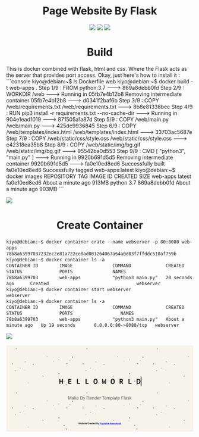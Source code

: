 <h1 align='center'>Page Website By Flask</h1>

<div align='center'>
    <img src='http://img.shields.io/badge/-Python-3776AB?style=flat-square&logo=python&logoColor=ffffff)' width=100px />
    <img src='https://img.shields.io/badge/-HTML5-%23E44D27?style=flat-square&logo=html5&logoColor=ffffff' width=100px/>
    <img src= 'https://img.shields.io/badge/-CSS3-%231572B6?style=flat-square&logo=css3' width=100px/>
</div>

<h1 align='center'>Build</h1>
This is docker combined with flask, html and css. Where the Flask acts as the server that provides port access. Okay, just here's how to install it :
```console
kiyo@debian:~$ ls
Dockerfile  web
kiyo@debian:~$ docker build -t web-apps .
Step 1/9 : FROM python:3.7
 ---> 869a8debb0fd
Step 2/9 : WORKDIR /web
 ---> Running in 05fb7e4b12b8
Removing intermediate container 05fb7e4b12b8
 ---> d0341f2baf6b
Step 3/9 : COPY /web/requirements.txt /web/requirements.txt
 ---> 8b8e81336bec
Step 4/9 : RUN pip3 install -r requirements.txt --no-cache-dir
 ---> Running in 904e1ead1019
 ---> 871505a1a87d
Step 5/9 : COPY /web/main.py /web/main.py
 ---> 425de9936845
Step 6/9 : COPY /web/templates/index.html /web/templates/index.html
 ---> 33703ac5687e
Step 7/9 : COPY /web/static/css/style.css /web/static/css/style.css
 ---> e42318ea35b8
Step 8/9 : COPY /web/static/img/bg.gif /web/static/img/bg.gif
 ---> 95542ba0d553
Step 9/9 : CMD [ "python3", "main.py" ]
 ---> Running in 9920b691d5d5
Removing intermediate container 9920b691d5d5
 ---> fa0e10ed8ed6
Successfully built fa0e10ed8ed6
Successfully tagged web-apps:latest
kiyo@debian:~$ docker images
REPOSITORY          TAG                 IMAGE ID            CREATED              SIZE
web-apps            latest              fa0e10ed8ed6        About a minute ago   913MB
python              3.7                 869a8debb0fd        About a minute ago   903MB
```
<p><img src="https://user-images.githubusercontent.com/73097560/115834477-dbab4500-a447-11eb-908a-139a6edaec5c.gif"></p>

<h1 align='center'>Create Container</h1>


```console
kiyo@debian:~$ docker container crate --name webserver -p 80:8080 web-apps
78b8a63997037232ec2e81a722ce0ad001264067a64a0d83f7ffddc510af759b
kiyo@debian:~$ docker container ls -a
CONTAINER ID        IMAGE               COMMAND             CREATED             STATUS              PORTS               NAMES
78b8a6399703        web-apps            "python3 main.py"   20 seconds ago      Created                                 webserver
kiyo@debian:~$ docker container start webserver
webserver
kiyo@debian:~$ docker container ls -a
CONTAINER ID        IMAGE               COMMAND             CREATED              STATUS              PORTS                  NAMES
78b8a6399703        web-apps            "python3 main.py"   About a minute ago   Up 19 seconds       0.0.0.0:80->8080/tcp   webserver
```

<p><img src="https://user-images.githubusercontent.com/73097560/115834477-dbab4500-a447-11eb-908a-139a6edaec5c.gif"></p>

<p><img src="./web/output.png" /></p>
